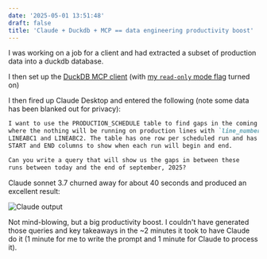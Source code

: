 ```yaml
---
date: '2025-05-01 13:51:48'
draft: false
title: 'Claude + Duckdb + MCP == data engineering productivity boost'
---
```


I was working on a job for a client and had extracted a subset of production data into a duckdb database.

I then set up the [DuckDB MCP client](https://github.com/motherduckdb/mcp-server-motherduck) (with [my `read-only` mode flag](https://github.com/motherduckdb/mcp-server-motherduck/pull/20) turned on)

I then fired up Claude Desktop and entered the following (note some data has been blanked out for privacy):

```markdown
I want to use the PRODUCTION_SCHEDULE table to find gaps in the coming months
where the nothing will be running on production lines with `line_number`
LINEABC1 and LINEABC2. The table has one row per scheduled run and has
START and END columns to show when each run will begin and end.

Can you write a query that will show us the gaps in between these
runs between today and the end of september, 2025?
```

Claude sonnet 3.7 churned away for about 40 seconds and produced an excellent result:

![Claude output](/claude_duckdb_mcp.png)

Not mind-blowing, but a big productivity boost. I couldn't have generated those queries and key takeaways in the ~2 minutes it took to have Claude do it (1 minute for me to write the prompt and 1 minute for Claude to process it).
